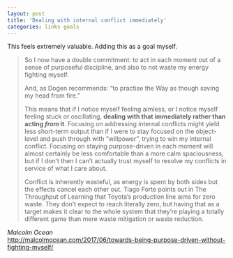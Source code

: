 ```yaml
---
layout: post
title: 'Dealing with internal conflict immediately'
categories: links goals
---
```



This feels extremely valuable. Adding this as a goal myself.

> So I now have a double commitment: to act in each moment out of a sense of purposeful discipline, and also to not waste my energy fighting myself.
> 
> And, as Dogen recommends: “to practise the Way as though saving my head from fire.”
> 
> This means that if I notice myself feeling aimless, or I notice myself feeling stuck or oscillating, **dealing with that immediately rather than acting *from* it**. Focusing on addressing internal conflicts might yield less short-term output than if I were to stay focused on the object-level and push through with “willpower”, trying to win my internal conflict. Focusing on staying purpose-driven in each moment will almost certainly be less comfortable than a more calm spaciousness, but if I don’t then I can’t actually trust myself to resolve my conflicts in service of what I care about.
> 
> Conflict is inherently wasteful, as energy is spent by both sides but the effects cancel each other out. Tiago Forte points out in The Throughput of Learning that Toyota’s production line aims for zero waste. They don’t expect to reach literally zero, but having that as a target makes it clear to the whole system that they’re playing a totally different game than mere waste mitigation or waste reduction.

_Malcolm Ocean_  
<http://malcolmocean.com/2017/06/towards-being-purpose-driven-without-fighting-myself/>
